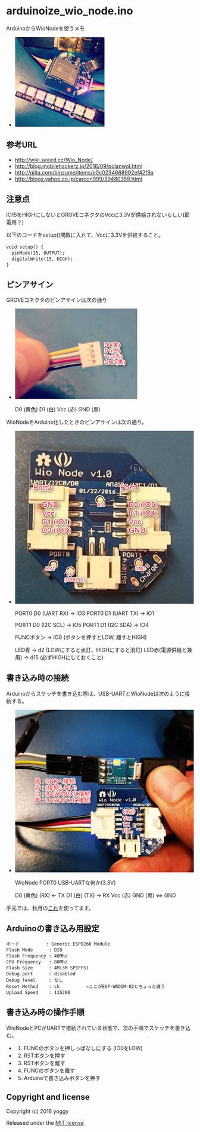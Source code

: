 arduinoize_wio_node.ino
====
ArduinoからWioNodeを使うメモ

* ![img01.jpg](img01.jpg)

参考URL
----
* http://wiki.seeed.cc/Wio_Node/
* http://blog.mobilehackerz.jp/2016/09/pclanwol.html
* http://qiita.com/binzume/items/e0c0234668992ef42f9a
* http://blogs.yahoo.co.jp/carcon999/39480359.html

注意点
---
IO15をHIGHにしないとGROVEコネクタのVccに3.3Vが供給されないらしい(節電用？)

以下のコードをsetup()関数に入れて、Vccに3.3Vを供給すること。

    void setup() {
      pinMode(15, OUTPUT);
      digitalWrite(15, HIGH);
    }

ピンアサイン
----
GROVEコネクタのピンアサインは次の通り

* ![img02.png](img02.png)

    D0  (黄色)
    D1  (白)
    Vcc (赤)
    GND (黒)

WioNodeをArduino化したときのピンアサインは次の通り。

* ![img03.png](img03.png)

    PORT0 D0 (UART RX)    → IO3
    PORT0 D1 (UART TX)    → IO1
    
    PORT1 D0 (I2C SCL)    → IO5
    PORT1 D1 (I2C SDA)    → IO4
    
    FUNCボタン            → IO0 (ボタンを押すとLOW, 離すとHIGH)
    
    LED青                 → d2  (LOWにすると点灯、HIGHにすると消灯)
    LED赤(電源供給と兼用) → d15 (必ずHIGHにしておくこと)


書き込み時の接続
----
Arduinoからスケッチを書き込む際は、USB-UARTとWioNodeは次のように接続する。

* ![img04.png](img04.png)

    WioNode PORT0         USB-UARTな何か(3.3V)
    
    D0  (黄色) (RX)   ←  TX
    D1  (白)   (TX)   →  RX
    Vcc (赤)
    GND (黒)          ⇔  GND

手元では、秋月の[これ](http://akizukidenshi.com/catalog/g/gM-08461/)を使ってます。

Arduinoの書き込み用設定
----

    ボード          : Generic ESP8266 Module
    Flash Mode      : DIO
    Flash Frequency : 40Mhz
    CPU Frequency   : 80Mhz
    Flash Size      : 4M(3M SPIFFS)
    Debug port      : disabled
    Debug level     : なし
    Reset Method    : ck          ←ここがESP-WROOM-02とちょっと違う
    Upload Speed    : 115200

書き込み時の操作手順
----
WioNodeとPCがUARTで接続されている状態で、次の手順でスケッチを書き込む。

- 1. FUNCのボタンを押しっぱなしにする (IO0をLOW)
- 2. RSTボタンを押す
- 3. RSTボタンを離す
- 4. FUNCのボタンを離す
- 5. Arduinoで書き込みボタンを押す

Copyright and license
----

Copyright (c) 2016 yoggy

Released under the [MIT license](LICENSE.txt)